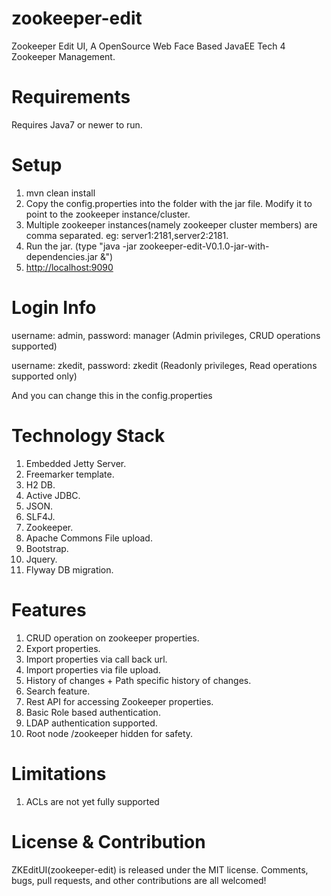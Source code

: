 zookeeper-edit
==============

Zookeeper Edit UI, A OpenSource Web Face Based JavaEE Tech 4 Zookeeper Management.

Requirements
==============
Requires Java7 or newer to run.

Setup
==============
1. mvn clean install
2. Copy the config.properties into the folder with the jar file. Modify it to point to the zookeeper instance/cluster. 
3. Multiple zookeeper instances(namely zookeeper cluster members) are comma separated.  eg: server1:2181,server2:2181.
4. Run the jar. (type "java -jar zookeeper-edit-V0.1.0-jar-with-dependencies.jar &")
5. <a href="http://localhost:9090">http://localhost:9090</a> 

Login Info
==============
username: admin, password: manager (Admin privileges, CRUD operations supported)

username: zkedit, password: zkedit (Readonly privileges, Read operations supported only)

And you can change this in the config.properties

Technology Stack
==============
1. Embedded Jetty Server.
2. Freemarker template.
3. H2 DB.
4. Active JDBC.
5. JSON.
6. SLF4J.
7. Zookeeper.
8. Apache Commons File upload.
9. Bootstrap.
10. Jquery.
11. Flyway DB migration.

Features
==============
1. CRUD operation on zookeeper properties.
2. Export properties.
3. Import properties via call back url.
4. Import properties via file upload.
5. History of changes + Path specific history of changes.
6. Search feature.
7. Rest API for accessing Zookeeper properties.
8. Basic Role based authentication.
9. LDAP authentication supported.
10. Root node /zookeeper hidden for safety.

Limitations
==============
1. ACLs are not yet fully supported

License & Contribution
==============
ZKEditUI(zookeeper-edit) is released under the MIT license. Comments, bugs, pull requests, and other contributions are all welcomed!
